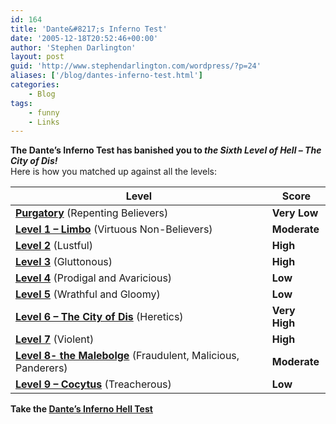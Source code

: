 ```yaml
---
id: 164
title: 'Dante&#8217;s Inferno Test'
date: '2005-12-18T20:52:46+00:00'
author: 'Stephen Darlington'
layout: post
guid: 'http://www.stephendarlington.com/wordpress/?p=24'
aliases: ['/blog/dantes-inferno-test.html']
categories:
    - Blog
tags:
    - funny
    - Links
---
```


**The Dante’s Inferno Test has banished you to *the Sixth Level of Hell – The City of Dis!***  
Here is how you matched up against all the levels:

| **Level** | **Score** |
|---|---|
| **[Purgatory](http://www.4degreez.com/misc/dante-inferno-information.html#0)** (Repenting Believers) | **Very Low** |
| **[Level 1 – Limbo](http://www.4degreez.com/misc/dante-inferno-information.html#1)** (Virtuous Non-Believers) | **Moderate** |
| **[Level 2](http://www.4degreez.com/misc/dante-inferno-information.html#2)** (Lustful) | **High** |
| **[Level 3](http://www.4degreez.com/misc/dante-inferno-information.html#3)** (Gluttonous) | **High** |
| **[Level 4](http://www.4degreez.com/misc/dante-inferno-information.html#4)** (Prodigal and Avaricious) | **Low** |
| **[Level 5](http://www.4degreez.com/misc/dante-inferno-information.html#5)** (Wrathful and Gloomy) | **Low** |
| **[Level 6 – The City of Dis](http://www.4degreez.com/misc/dante-inferno-information.html#6)** (Heretics) | **Very High** |
| **[Level 7](http://www.4degreez.com/misc/dante-inferno-information.html#7)** (Violent) | **High** |
| **[Level 8- the Malebolge](http://www.4degreez.com/misc/dante-inferno-information.html#8)** (Fraudulent, Malicious, Panderers) | **Moderate** |
| **[Level 9 – Cocytus](http://www.4degreez.com/misc/dante-inferno-information.html#9)** (Treacherous) | **Low** |

**Take the [Dante’s Inferno Hell Test](http://www.4degreez.com/misc/dante-inferno-test.mv)**
